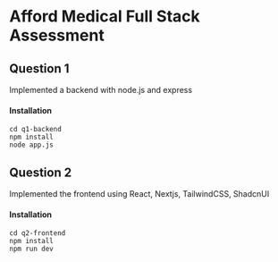 # Afford Medical Full Stack Assessment

## Question 1

Implemented a backend with node.js and express

#### Installation

```
cd q1-backend
npm install
node app.js
```

## Question 2

Implemented the frontend using React, Nextjs, TailwindCSS, ShadcnUI

#### Installation

```
cd q2-frontend
npm install
npm run dev
```
